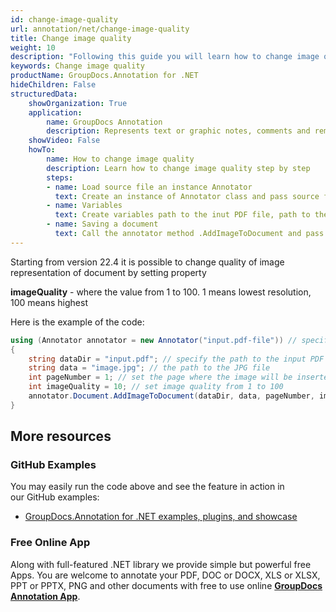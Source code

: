 ```yaml
---
id: change-image-quality
url: annotation/net/change-image-quality
title: Change image quality
weight: 10
description: "Following this guide you will learn how to change image quality using and add to document GroupDocs.Annotation for .NET API."
keywords: Change image quality
productName: GroupDocs.Annotation for .NET
hideChildren: False
structuredData:
    showOrganization: True
    application:    
        name: GroupDocs Annotation
        description: Represents text or graphic notes, comments and remarks attached to a specific part of the content of the document using C#
    showVideo: False
    howTo:
        name: How to change image quality
        description: Learn how to change image quality step by step
        steps:
        - name: Load source file an instance Annotator
          text: Create an instance of Annotator class and pass source file path as a constructor parameter. You may specify absolute or relative file path as per your requirements.
        - name: Variables
          text: Create variables path to the inut PDF file, path to the JPG file, page number, image quality.
        - name: Saving a document
          text: Call the annotator method .AddImageToDocument and pass the created variables to it.
---
```


Starting from version 22.4 it is possible to change quality of image representation of document by setting property

**imageQuality** - where the value from 1 to 100. 1 means lowest resolution, 100 means highest

Here is the example of the code:


```csharp
using (Annotator annotator = new Annotator("input.pdf-file")) // specify the path to the input PDF file
{
	string dataDir = "input.pdf"; // specify the path to the input PDF file
    string data = "image.jpg"; // the path to the JPG file
    int pageNumber = 1; // set the page where the image will be inserted
    int imageQuality = 10; // set image quality from 1 to 100
    annotator.Document.AddImageToDocument(dataDir, data, pageNumber, imageQuality);
}
```

## More resources
### GitHub Examples
You may easily run the code above and see the feature in action in our GitHub examples:
*   [GroupDocs.Annotation for .NET examples, plugins, and showcase](https://github.com/groupdocs-annotation/GroupDocs.Annotation-for-.NET)
### Free Online App
Along with full-featured .NET library we provide simple but powerful free Apps.
You are welcome to annotate your PDF, DOC or DOCX, XLS or XLSX, PPT or PPTX, PNG and other documents with free to use online **[GroupDocs Annotation App](https://products.groupdocs.app/annotation)**.
